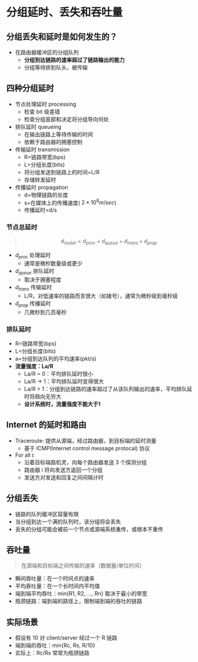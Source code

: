 # 分组延时、丢失和吞吐量

## 分组丢失和延时是如何发生的？

- 在路由器缓冲区的分组队列
  - **分组到达链路的速率超过了链路输出的能力**
  - 分组等待排到队头，被传输

## 四种分组延时

- 节点处理延时 processing
  - 检查 bit 级差错
  - 检查分组首部和决定将分组导向何处
- 排队延时 queueing
  - 在输出链路上等待传输的时间
  - 依赖于路由器的拥塞控制
- 传输延时 transmission
  - R=链路带宽(bps)
  - L=分组长度(bits)
  - 将分组发送到链路上的时间=L/R
  - 存储转发延时
- 传播延时 propagation
  - d=物理链路的长度
  - s=在媒体上的传播速度($~2*10^8m/sec$)
  - 传播延时=d/s

### 节点总延时
> $$d_{nodal} = d_{proc} + d_{queue} + d_{trans} + d_{prop}$$
- $d_{proc}$ 处理延时
  - 通常是微秒数量级或更少
- $d_{queue}$ 排队延时
  - 取决于拥塞程度
- $d_{trans}$ 传输延时
  - L/R，对低速率的链路而言很大（如拨号），通常为微秒级到毫秒级
- $d_{prop}$ 传播延时
  - 几微秒到几百毫秒

### 排队延时

- R=链路带宽(bps)
- L=分组长度(bits)
- a=分组到达队列的平均速率(pkt/s)
- **流量强度：La/R**
  - La/R ~ 0：平均排队延时很小
  - La/R -> 1：平均排队延时变得很大
  - La/R > 1：分组到达链路的速率超过了从该队列输出的速率，平均排队延时将趋向无穷大
  - **设计系统时，流量强度不能大于1**

## Internet 的延时和路由

- Traceroute: 提供从源端，经过路由器，到目标端的延时测量
  - 基于 ICMP(Internet control message protocal) 协议
- For all i:
  - 沿着目标端路机灵，向每个路由器发送 3 个探测分组
  - 路由器 i 将向发送方返回一个分组
  - 发送方对发送和回复之间间隔计时


## 分组丢失
- 链路的队列缓冲区容量有限
- 当分组到达一个满的队列时，该分组将会丢失
- 丢失的分组可能会被前一个节点或源端系统重传，或根本不重传

## 吞吐量
> 在源端和目标端之间传输的速率（数据量/单位时间）
- 瞬间吞吐量：在一个时间点的速率
- 平均吞吐量：在一个长时间内平均值
- 端到端平均吞吐：min{R1, R2, ..., Rn} 取决于最小的带宽
- 瓶颈链路：端到端的路径上，限制端到端的吞吐的链路


## 实际场景
- 假设有 10 对 client/server 经过一个 R 链路
- 端到端的吞吐：min{Rc, Rs, R/10}
- 实际上：Rc/Rs 常常为瓶颈链路
